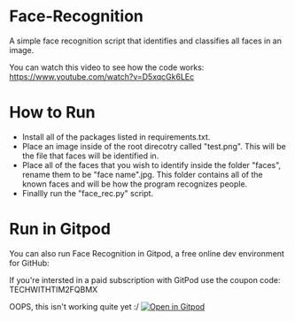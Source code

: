 # Face-Recognition
A simple face recognition script that identifies and classifies all faces in an image.

You can watch this video to see how the code works: https://www.youtube.com/watch?v=D5xqcGk6LEc

# How to Run
- Install all of the packages listed in requirements.txt. 
- Place an image inside of the root direcotry called "test.png". This will be the file that faces will be identified in. 
- Place all of the faces that you wish to identify inside the folder "faces", rename them to be "face name".jpg. This folder contains all of the known faces and will be how the program recognizes people. 
- Finallly run the "face_rec.py" script.

# Run in Gitpod

You can also run Face Recognition in Gitpod, a free online dev environment for GitHub:

If you're intersted in a paid subscription with GitPod use the coupon code: TECHWITHTIM2FQBMX

OOPS, this isn't working quite yet :/
[![Open in Gitpod](https://gitpod.io/button/open-in-gitpod.svg)](https://gitpod.io/#https://github.com/techwithtim/Face-Recognition/blob/master/face_rec.py)
